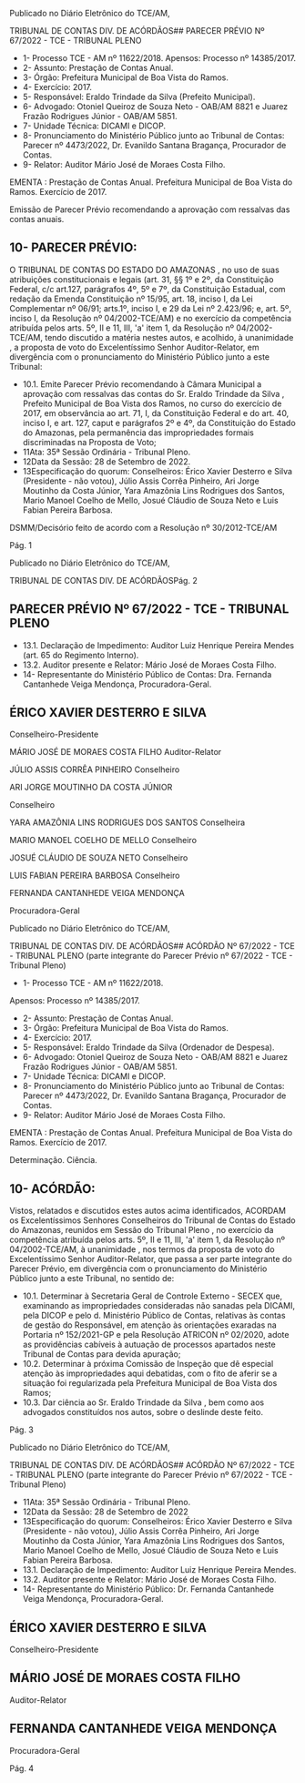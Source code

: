 Publicado  no  Diário  Eletrônico do TCE/AM,

TRIBUNAL DE CONTAS DIV. DE ACÓRDÃOS## PARECER PRÉVIO Nº 67/2022 - TCE - TRIBUNAL PLENO

- 1- Processo TCE - AM nº 11622/2018. Apensos: Processo nº  14385/2017.
- 2- Assunto: Prestação de Contas Anual.
- 3- Órgão: Prefeitura Municipal de Boa Vista do Ramos.
- 4- Exercício: 2017.
- 5- Responsável: Eraldo Trindade da Silva (Prefeito Municipal).
- 6- Advogado: Otoniel  Queiroz  de  Souza  Neto  -  OAB/AM  8821  e  Juarez  Frazão Rodrigues Júnior - OAB/AM 5851.
- 7- Unidade Técnica: DICAMI e DICOP.
- 8- Pronunciamento do  Ministério  Público  junto  ao  Tribunal  de  Contas: Parecer  nº 4473/2022, Dr. Evanildo Santana Bragança, Procurador de Contas.
- 9- Relator: Auditor Mário José de Moraes Costa Filho.

EMENTA :  Prestação  de  Contas  Anual.    Prefeitura Municipal  de  Boa  Vista  do  Ramos.    Exercício  de 2017.

Emissão de Parecer Prévio recomendando a aprovação com ressalvas das contas anuais.

## 10-  PARECER PRÉVIO:

O  TRIBUNAL  DE  CONTAS  DO  ESTADO  DO  AMAZONAS ,  no  uso  de  suas atribuições  constitucionais  e  legais  (art.  31,  §§  1º  e  2º,  da  Constituição  Federal,  c/c art.127,  parágrafos  4º,  5º  e  7º,  da  Constituição  Estadual,  com  redação  da  Emenda Constituição nº 15/95, art. 18, inciso I, da Lei Complementar nº 06/91; arts.1º, inciso I, e 29  da  Lei  nº  2.423/96;  e,  art.  5º,  inciso  I,  da  Resolução  nº  04/2002-TCE/AM)  e  no exercício da competência atribuída pelos arts. 5º, II e 11, III, 'a' item 1, da Resolução nº 04/2002-TCE/AM, tendo discutido a matéria nestes autos, e acolhido, à unanimidade , a proposta  de  voto  do  Excelentíssimo  Senhor  Auditor-Relator, em  divergência com  o pronunciamento do Ministério Público junto a este Tribunal:

- 10.1.  Emite Parecer Prévio recomendando à Câmara Municipal a aprovação  com  ressalvas das  contas  do  Sr. Eraldo  Trindade  da Silva , Prefeito Municipal de Boa Vista dos Ramos, no curso do exercício de 2017, em observância ao art. 71, I, da Constituição Federal e do art. 40,  inciso  I,  e  art.  127, caput e  parágrafos  2º  e  4º,  da  Constituição  do Estado  do  Amazonas,  pela  permanência  das  impropriedades  formais discriminadas na Proposta de Voto;
- 11Ata: 35ª Sessão Ordinária - Tribunal Pleno.
- 12Data da Sessão: 28 de Setembro de 2022.
- 13Especificação do quorum: Conselheiros: Érico Xavier Desterro e Silva (Presidente -  não  votou),  Júlio  Assis  Corrêa  Pinheiro,  Ari  Jorge  Moutinho  da  Costa  Júnior,  Yara Amazônia Lins Rodrigues dos Santos, Mario Manoel Coelho de Mello, Josué Cláudio de Souza Neto e Luis Fabian Pereira Barbosa.

DSMM/Decisório feito de acordo com a Resolução nº 30/2012-TCE/AM

Pág. 1

Publicado  no  Diário  Eletrônico do TCE/AM,

TRIBUNAL DE CONTAS DIV. DE ACÓRDÃOSPág. 2

## PARECER PRÉVIO Nº 67/2022 - TCE - TRIBUNAL PLENO

- 13.1. Declaração  de  Impedimento: Auditor  Luiz  Henrique  Pereira  Mendes  (art.  65  do Regimento Interno).
- 13.2. Auditor presente e Relator: Mário José de Moraes Costa Filho.
- 14-  Representante do Ministério Público de Contas: Dra. Fernanda Cantanhede Veiga Mendonça, Procuradora-Geral.

## ÉRICO XAVIER DESTERRO E SILVA

Conselheiro-Presidente

MÁRIO JOSÉ DE MORAES COSTA FILHO Auditor-Relator

JÚLIO ASSIS CORRÊA PINHEIRO Conselheiro

ARI JORGE MOUTINHO DA COSTA JÚNIOR

Conselheiro

YARA AMAZÔNIA LINS RODRIGUES DOS SANTOS Conselheira

MARIO MANOEL COELHO DE MELLO Conselheiro

JOSUÉ CLÁUDIO DE SOUZA NETO Conselheiro

LUIS FABIAN PEREIRA BARBOSA Conselheiro

FERNANDA CANTANHEDE VEIGA MENDONÇA

Procuradora-Geral

Publicado  no  Diário  Eletrônico do TCE/AM,

TRIBUNAL DE CONTAS DIV. DE ACÓRDÃOS## ACÓRDÃO Nº 67/2022 - TCE - TRIBUNAL PLENO (parte integrante do Parecer Prévio nº 67/2022 - TCE - Tribunal Pleno)

- 1- Processo TCE - AM nº 11622/2018.

Apensos: Processo nº  14385/2017.

- 2- Assunto: Prestação de Contas Anual.
- 3- Órgão: Prefeitura Municipal de Boa Vista do Ramos.
- 4- Exercício: 2017.
- 5- Responsável: Eraldo Trindade da Silva (Ordenador de Despesa).
- 6- Advogado: Otoniel  Queiroz  de  Souza  Neto  -  OAB/AM  8821  e  Juarez  Frazão Rodrigues Júnior - OAB/AM 5851.
- 7- Unidade Técnica: DICAMI e DICOP.
- 8- Pronunciamento do  Ministério  Público  junto  ao  Tribunal  de  Contas: Parecer  nº 4473/2022, Dr. Evanildo Santana Bragança, Procurador de Contas.
- 9- Relator: Auditor Mário José de Moraes Costa Filho.

EMENTA :  Prestação  de  Contas  Anual.    Prefeitura Municipal  de  Boa  Vista  do  Ramos.  Exercício  de 2017.

Determinação. Ciência.

## 10-  ACÓRDÃO:

Vistos, relatados e discutidos estes autos acima identificados, ACORDAM os Excelentíssimos Senhores Conselheiros do Tribunal de Contas do Estado do Amazonas, reunidos em Sessão do Tribunal Pleno , no exercício da competência atribuída pelos arts. 5º, II e 11, III, 'a' item 1, da Resolução nº 04/2002-TCE/AM, à unanimidade , nos termos da  proposta  de  voto  do  Excelentíssimo  Senhor  Auditor-Relator,  que  passa  a  ser  parte integrante  do  Parecer  Prévio, em  divergência com  o  pronunciamento  do  Ministério Público junto a este Tribunal, no sentido de:

- 10.1. Determinar à  Secretaria  Geral  de  Controle  Externo  -  SECEX que, examinando as impropriedades consideradas não sanadas pela DICAMI, pela DICOP e pelo d. Ministério Público de Contas, relativas às contas de gestão do Responsável, em atenção às orientações exaradas na Portaria nº 152/2021-GP  e  pela  Resolução  ATRICON  nº  02/2020,  adote  as providências cabíveis à autuação de processos apartados neste Tribunal de Contas para devida apuração;
- 10.2. Determinar à próxima Comissão de Inspeção que dê especial atenção às impropriedades aqui debatidas, com o fito de aferir se a situação foi regularizada pela Prefeitura Municipal de Boa Vista dos Ramos;
- 10.3. Dar ciência ao Sr. Eraldo Trindade da Silva , bem como aos advogados constituídos nos autos, sobre o deslinde deste feito.

Pág. 3

Publicado  no  Diário  Eletrônico do TCE/AM,

TRIBUNAL DE CONTAS DIV. DE ACÓRDÃOS## ACÓRDÃO Nº 67/2022 - TCE - TRIBUNAL PLENO (parte integrante do Parecer Prévio nº 67/2022 - TCE - Tribunal Pleno)

- 11Ata: 35ª Sessão Ordinária - Tribunal Pleno.
- 12Data da Sessão: 28 de Setembro de 2022
- 13Especificação do quorum: Conselheiros: Érico Xavier Desterro e Silva (Presidente -  não  votou),  Júlio  Assis  Corrêa  Pinheiro,  Ari  Jorge  Moutinho  da  Costa  Júnior,  Yara Amazônia Lins Rodrigues dos Santos, Mario Manoel Coelho de Mello, Josué Cláudio de Souza Neto e Luis Fabian Pereira Barbosa.
- 13.1. Declaração de Impedimento: Auditor Luiz Henrique Pereira Mendes.
- 13.2. Auditor presente e Relator: Mário José de Moraes Costa Filho.
- 14-  Representante do Ministério Público: Dr. Fernanda Cantanhede Veiga Mendonça, Procuradora-Geral.

## ÉRICO XAVIER DESTERRO E SILVA

Conselheiro-Presidente

## MÁRIO JOSÉ DE MORAES COSTA FILHO

Auditor-Relator

## FERNANDA CANTANHEDE VEIGA MENDONÇA

Procuradora-Geral

Pág. 4
